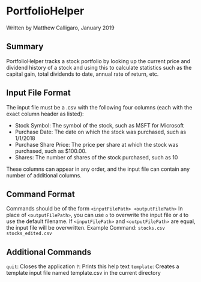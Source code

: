 # PortfolioHelper
Written by Matthew Calligaro, January 2019

## Summary
PortfolioHelper tracks a stock portfolio by looking up the current price and dividend history of a stock and using this to calculate statistics such as the capital gain, total dividends to date, annual rate of return, etc.

## Input File Format
The input file must be a .csv with the following four columns (each with the exact column header as listed):
* Stock Symbol: The symbol of the stock, such as MSFT for Microsoft
* Purchase Date: The date on which the stock was purchased, such as 1/1/2018
* Purchase Share Price: The price per share at which the stock was purchased, such as $100.00.
* Shares: The number of shares of the stock purchased, such as 10

These columns can appear in any order, and the input file can contain any number of additional columns.

## Command Format
Commands should be of the form `<inputFilePath> <outputFilePath>`
In place of `<outputFilePath>`, you can use `o` to overwrite the input file or `d` to use the default filename.
If `<inputFilePath>` and `<outputFilePath>` are equal, the input file will be overwritten.
Example Command: `stocks.csv stocks_edited.csv`

## Additional Commands
`quit`: Closes the application
`?`: Prints this help text
`template`: Creates a template input file named template.csv in the current directory
